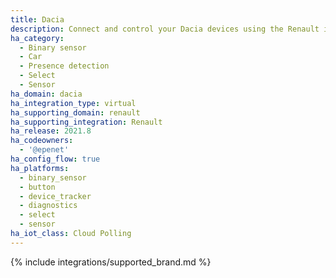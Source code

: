 ```yaml
---
title: Dacia
description: Connect and control your Dacia devices using the Renault integration
ha_category:
  - Binary sensor
  - Car
  - Presence detection
  - Select
  - Sensor
ha_domain: dacia
ha_integration_type: virtual
ha_supporting_domain: renault
ha_supporting_integration: Renault
ha_release: 2021.8
ha_codeowners:
  - '@epenet'
ha_config_flow: true
ha_platforms:
  - binary_sensor
  - button
  - device_tracker
  - diagnostics
  - select
  - sensor
ha_iot_class: Cloud Polling
---
```


{% include integrations/supported_brand.md %}
